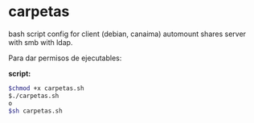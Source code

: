 carpetas
======

bash script config for client (debian, canaima) automount shares server with smb with ldap.


Para dar permisos de ejecutables:

**script:**
```bash
$chmod +x carpetas.sh
$./carpetas.sh
o
$sh carpetas.sh
```
